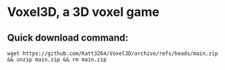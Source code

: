 # Voxel3D, a 3D voxel game

## Quick download command:
```console
wget https://github.com/Katt3264/Voxel3D/archive/refs/heads/main.zip && unzip main.zip && rm main.zip
```
